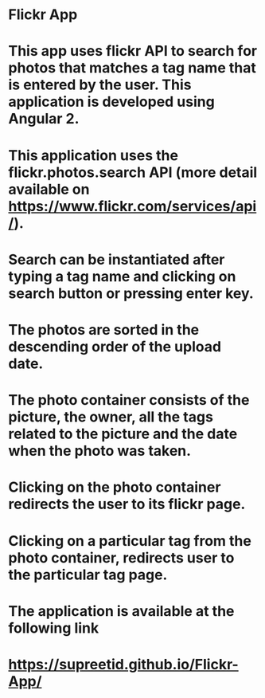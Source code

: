 #                                   Flickr App
# This app uses flickr API to search for photos that matches a tag name that is entered by the user. This application is developed using Angular 2.
# This application uses the flickr.photos.search API (more detail available on https://www.flickr.com/services/api/).
# Search can be instantiated after typing a tag name and clicking on search button or pressing enter key.
# The photos are sorted in the descending order of the upload date.
# The photo container consists of the picture, the owner, all the tags related to the picture and the date when the photo was taken.
# Clicking on the photo container redirects the user to its flickr page.
# Clicking on a particular tag from the photo container, redirects user to the particular tag page.

# The application is available at the following link 
# https://supreetid.github.io/Flickr-App/
